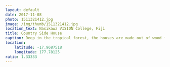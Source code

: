 ```yaml
---
layout: default
date: 2017-11-08
photo: 1511321412.jpg
image: /img/thumb/1511321412.jpg
location_text: Nasikawa VISION College, Fiji
title: Country Side House
caption: Deep in the tropical forest, the houses are made out of wood for the structure and leafs for the walls. I did not realize how poor those people were when I first arrive in a big city. But there is a huge constrast with the people living in the country side...
location:
    latitude: -17.9687518
    longitude: 177.78125
ratio: 1.33333
---
```

